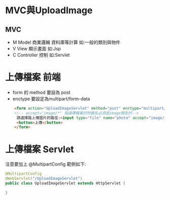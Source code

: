 #  MVC與UploadImage
## MVC
* M Model 商業邏輯 資料庫等計算 如:一般的類別與物件
* V View  顯示畫面 如:Jsp
* C Controller 控制 如:Servlet
# 上傳檔案 前端
* form 的 method 要設為 post
* enctype 要設定為multipart/form-data
```html
	<form action="UploadImageServlet" method="post" enctype="multipart/form-data">
    <!-- accept="image/*" 指選擇檔案的附檔名必須是image類型的-->
	 請選擇路上傳圖片的路徑:<input type="file" name="photo" accept="image/*"/>
	 <button>上傳</button>
	</form>
```
# 上傳檔案 Servlet
注意要加上 @MultipartConfig
範例如下:
```java
@MultipartConfig
@WebServlet("/UploadImageServlet")
public class UploadImageServlet extends HttpServlet {
	
}
```

